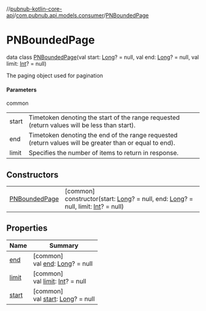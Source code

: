//[pubnub-kotlin-core-api](../../../index.md)/[com.pubnub.api.models.consumer](../index.md)/[PNBoundedPage](index.md)

# PNBoundedPage

data class [PNBoundedPage](index.md)(val start: [Long](https://kotlinlang.org/api/latest/jvm/stdlib/kotlin-stdlib/kotlin/-long/index.html)? = null, val end: [Long](https://kotlinlang.org/api/latest/jvm/stdlib/kotlin-stdlib/kotlin/-long/index.html)? = null, val limit: [Int](https://kotlinlang.org/api/latest/jvm/stdlib/kotlin-stdlib/kotlin/-int/index.html)? = null)

The paging object used for pagination

#### Parameters

common

| | |
|---|---|
| start | Timetoken denoting the start of the range requested     (return values will be less than start). |
| end | Timetoken denoting the end of the range requested     (return values will be greater than or equal to end). |
| limit | Specifies the number of items to return in response. |

## Constructors

| | |
|---|---|
| [PNBoundedPage](-p-n-bounded-page.md) | [common]<br>constructor(start: [Long](https://kotlinlang.org/api/latest/jvm/stdlib/kotlin-stdlib/kotlin/-long/index.html)? = null, end: [Long](https://kotlinlang.org/api/latest/jvm/stdlib/kotlin-stdlib/kotlin/-long/index.html)? = null, limit: [Int](https://kotlinlang.org/api/latest/jvm/stdlib/kotlin-stdlib/kotlin/-int/index.html)? = null) |

## Properties

| Name | Summary |
|---|---|
| [end](end.md) | [common]<br>val [end](end.md): [Long](https://kotlinlang.org/api/latest/jvm/stdlib/kotlin-stdlib/kotlin/-long/index.html)? = null |
| [limit](limit.md) | [common]<br>val [limit](limit.md): [Int](https://kotlinlang.org/api/latest/jvm/stdlib/kotlin-stdlib/kotlin/-int/index.html)? = null |
| [start](start.md) | [common]<br>val [start](start.md): [Long](https://kotlinlang.org/api/latest/jvm/stdlib/kotlin-stdlib/kotlin/-long/index.html)? = null |

